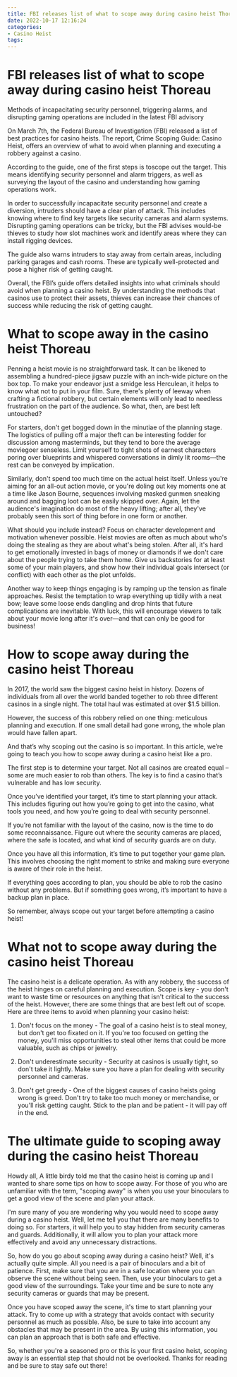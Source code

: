 ```yaml
---
title: FBI releases list of what to scope away during casino heist Thoreau
date: 2022-10-17 12:16:24
categories:
- Casino Heist
tags:
---
```



#  FBI releases list of what to scope away during casino heist Thoreau
 Methods of incapacitating security personnel, triggering alarms, and disrupting gaming operations are included in the latest FBI advisory

On March 7th, the Federal Bureau of Investigation (FBI) released a list of best practices for casino heists. The report, Crime Scoping Guide: Casino Heist, offers an overview of what to avoid when planning and executing a robbery against a casino.

According to the guide, one of the first steps is toscope out the target. This means identifying security personnel and alarm triggers, as well as surveying the layout of the casino and understanding how gaming operations work.

In order to successfully incapacitate security personnel and create a diversion, intruders should have a clear plan of attack. This includes knowing where to find key targets like security cameras and alarm systems. Disrupting gaming operations can be tricky, but the FBI advises would-be thieves to study how slot machines work and identify areas where they can install rigging devices.

The guide also warns intruders to stay away from certain areas, including parking garages and cash rooms. These are typically well-protected and pose a higher risk of getting caught.

Overall, the FBI’s guide offers detailed insights into what criminals should avoid when planning a casino heist. By understanding the methods that casinos use to protect their assets, thieves can increase their chances of success while reducing the risk of getting caught.

#  What to scope away in the casino heist Thoreau

Penning a heist movie is no straightforward task. It can be likened to assembling a hundred-piece jigsaw puzzle with an inch-wide picture on the box top. To make your endeavor just a smidge less Herculean, it helps to know what not to put in your film. Sure, there's plenty of leeway when crafting a fictional robbery, but certain elements will only lead to needless frustration on the part of the audience. So what, then, are best left untouched?

For starters, don't get bogged down in the minutiae of the planning stage. The logistics of pulling off a major theft can be interesting fodder for discussion among masterminds, but they tend to bore the average moviegoer senseless. Limit yourself to tight shots of earnest characters poring over blueprints and whispered conversations in dimly lit rooms—the rest can be conveyed by implication.

Similarly, don't spend too much time on the actual heist itself. Unless you're aiming for an all-out action movie, or you're doling out key moments one at a time like Jason Bourne, sequences involving masked gunmen sneaking around and bagging loot can be easily skipped over. Again, let the audience's imagination do most of the heavy lifting; after all, they've probably seen this sort of thing before in one form or another.

What should you include instead? Focus on character development and motivation whenever possible. Heist movies are often as much about who's doing the stealing as they are about what's being stolen. After all, it's hard to get emotionally invested in bags of money or diamonds if we don't care about the people trying to take them home. Give us backstories for at least some of your main players, and show how their individual goals intersect (or conflict) with each other as the plot unfolds.

Another way to keep things engaging is by ramping up the tension as finale approaches. Resist the temptation to wrap everything up tidily with a neat bow; leave some loose ends dangling and drop hints that future complications are inevitable. With luck, this will encourage viewers to talk about your movie long after it's over—and that can only be good for business!

#  How to scope away during the casino heist Thoreau

In 2017, the world saw the biggest casino heist in history. Dozens of individuals from all over the world banded together to rob three different casinos in a single night. The total haul was estimated at over $1.5 billion.

However, the success of this robbery relied on one thing: meticulous planning and execution. If one small detail had gone wrong, the whole plan would have fallen apart.

And that’s why scoping out the casino is so important. In this article, we’re going to teach you how to scope away during a casino heist like a pro.

The first step is to determine your target. Not all casinos are created equal – some are much easier to rob than others. The key is to find a casino that’s vulnerable and has low security.

Once you’ve identified your target, it’s time to start planning your attack. This includes figuring out how you’re going to get into the casino, what tools you need, and how you’re going to deal with security personnel.

If you’re not familiar with the layout of the casino, now is the time to do some reconnaissance. Figure out where the security cameras are placed, where the safe is located, and what kind of security guards are on duty.

Once you have all this information, it’s time to put together your game plan. This involves choosing the right moment to strike and making sure everyone is aware of their role in the heist.

If everything goes according to plan, you should be able to rob the casino without any problems. But if something goes wrong, it’s important to have a backup plan in place.

So remember, always scope out your target before attempting a casino heist!

#  What not to scope away during the casino heist Thoreau

The casino heist is a delicate operation. As with any robbery, the success of the heist hinges on careful planning and execution. Scope is key - you don't want to waste time or resources on anything that isn't critical to the success of the heist. However, there are some things that are best left out of scope. Here are three items to avoid when planning your casino heist:

1) Don't focus on the money - The goal of a casino heist is to steal money, but don't get too fixated on it. If you're too focused on getting the money, you'll miss opportunities to steal other items that could be more valuable, such as chips or jewelry.

2) Don't underestimate security - Security at casinos is usually tight, so don't take it lightly. Make sure you have a plan for dealing with security personnel and cameras.

3) Don't get greedy - One of the biggest causes of casino heists going wrong is greed. Don't try to take too much money or merchandise, or you'll risk getting caught. Stick to the plan and be patient - it will pay off in the end.

#  The ultimate guide to scoping away during the casino heist Thoreau
Howdy all, A little birdy told me that the casino heist is coming up and I wanted to share some tips on how to scope away. For those of you who are unfamiliar with the term, "scoping away" is when you use your binoculars to get a good view of the scene and plan your attack. 

I'm sure many of you are wondering why you would need to scope away during a casino heist. Well, let me tell you that there are many benefits to doing so. For starters, it will help you to stay hidden from security cameras and guards. Additionally, it will allow you to plan your attack more effectively and avoid any unnecessary distractions.

So, how do you go about scoping away during a casino heist? Well, it's actually quite simple. All you need is a pair of binoculars and a bit of patience. First, make sure that you are in a safe location where you can observe the scene without being seen. Then, use your binoculars to get a good view of the surroundings. Take your time and be sure to note any security cameras or guards that may be present.

Once you have scoped away the scene, it's time to start planning your attack. Try to come up with a strategy that avoids contact with security personnel as much as possible. Also, be sure to take into account any obstacles that may be present in the area. By using this information, you can plan an approach that is both safe and effective.

So, whether you're a seasoned pro or this is your first casino heist, scoping away is an essential step that should not be overlooked. Thanks for reading and be sure to stay safe out there!